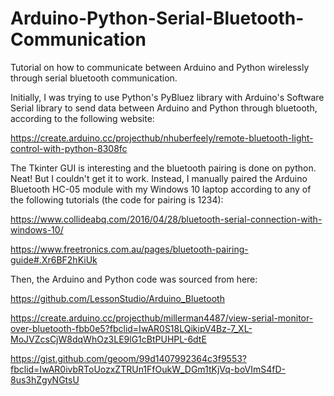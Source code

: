 # Arduino-Python-Serial-Bluetooth-Communication
Tutorial on how to communicate between Arduino and Python wirelessly through serial bluetooth communication.

Initially, I was trying to use Python's PyBluez library with Arduino's Software Serial library to send data between Arduino and Python through bluetooth, according to the following website:

https://create.arduino.cc/projecthub/nhuberfeely/remote-bluetooth-light-control-with-python-8308fc

The Tkinter GUI is interesting and the bluetooth pairing is done on python. Neat! But I couldn't get it to work. Instead, I manually paired the Arduino Bluetooth HC-05 module with my Windows 10 laptop according to any of the following tutorials (the code for pairing is 1234):

https://www.collideabq.com/2016/04/28/bluetooth-serial-connection-with-windows-10/

https://www.freetronics.com.au/pages/bluetooth-pairing-guide#.Xr6BF2hKiUk

Then, the Arduino and Python code was sourced from here:

https://github.com/LessonStudio/Arduino_Bluetooth

https://create.arduino.cc/projecthub/millerman4487/view-serial-monitor-over-bluetooth-fbb0e5?fbclid=IwAR0S18LQikipV4Bz-7_XL-MoJVZcsCjW8dqWhOz3LE9lG1cBtPUHPL-6dtE

https://gist.github.com/geoom/99d1407992364c3f9553?fbclid=IwAR0ivbRToUozxZTRUn1FfOukW_DGm1tKjVq-boVImS4fD-8us3hZgyNGtsU


